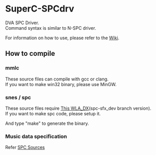 # SuperC-SPCdrv
DVA SPC Driver.  
Command syntax is similar to N-SPC driver.

For information on how to use, please refer to the [Wiki](../../wiki).

## How to compile

### mmlc
These source files can compile with gcc or clang.  
If you want to make win32 binary, please use MinGW.

### snes / spc
These source files require [This WLA\_DX](https://github.com/boldowa/wla-dx)\(spc-sfx\_dev branch version\).  
If you want to make spc code, please setup it.

And type "make" to generate the binary.

### Music data specification
Refer [SPC Sources](spc/README.md)

